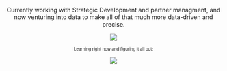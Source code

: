 <p align="center">
Currently working with Strategic Development and partner managment, and now venturing into data to make all of that much more data-driven and precise.
</p>
<p align="center">
  <img src="https://media.licdn.com/dms/image/C4E12AQEi4wUEHMjbMQ/article-cover_image-shrink_600_2000/0/1619033281883?e=2147483647&v=beta&t=p76mv4jT1YwJ5uAuXSEKrPhFriNNopnMvmuScIucrc0" />
</p>


<p align="center">
<sub><sup>Learning right now and figuring it all out:</sub></sup>
</p>
<p align="center">
  <a href="https://skillicons.dev">
    <img src="https://skillicons.dev/icons?i=git,py,r,vscode,mysql" />
  </a>
</p>
